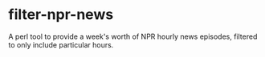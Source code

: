 # filter-npr-news
A perl tool to provide a week's worth of NPR hourly news episodes, filtered to only include particular hours.
